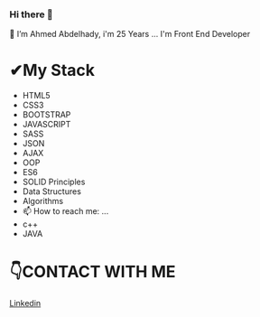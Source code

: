 ### Hi there 👋


🔭 I’m Ahmed Abdelhady, i'm 25 Years  ...
   I'm Front End Developer

# ✔My Stack
- HTML5
- CSS3
- BOOTSTRAP
- JAVASCRIPT
- SASS
- JSON
- AJAX
- OOP
- ES6
- SOLID  Principles
- Data Structures
- Algorithms
- 📫 How to reach me: ...
- c++ 
- JAVA
# 👇CONTACT WITH ME
[Linkedin](https://www.linkedin.com/in/ahmedabdelhady92/)


